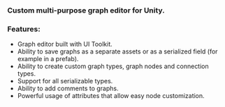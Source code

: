 ### Custom multi-purpose graph editor for Unity.

### Features:
* Graph editor built with UI Toolkit.
* Ability to save graphs as a separate assets or as a serialized field (for example in a prefab).
* Ability to create custom graph types, graph nodes and connection types.
* Support for all serializable types.
* Ability to add comments to graphs.
* Powerful usage of attributes that allow easy node customization.